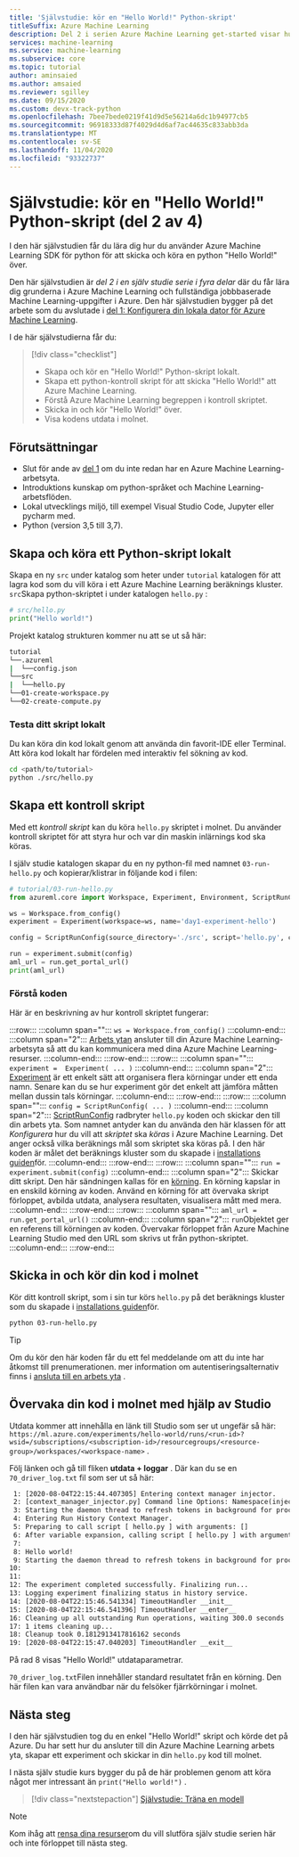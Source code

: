 ```yaml
---
title: 'Självstudie: kör en "Hello World!" Python-skript'
titleSuffix: Azure Machine Learning
description: Del 2 i serien Azure Machine Learning get-started visar hur du skickar en trivial "Hello World!" Python-skript till molnet.
services: machine-learning
ms.service: machine-learning
ms.subservice: core
ms.topic: tutorial
author: aminsaied
ms.author: amsaied
ms.reviewer: sgilley
ms.date: 09/15/2020
ms.custom: devx-track-python
ms.openlocfilehash: 7bee7bede0219f41d9d5e56214a6dc1b94977cb5
ms.sourcegitcommit: 96918333d87f4029d4d6af7ac44635c833abb3da
ms.translationtype: MT
ms.contentlocale: sv-SE
ms.lasthandoff: 11/04/2020
ms.locfileid: "93322737"
---
```

# <a name="tutorial-run-a-hello-world-python-script-part-2-of-4"></a>Självstudie: kör en "Hello World!" Python-skript (del 2 av 4)

I den här självstudien får du lära dig hur du använder Azure Machine Learning SDK för python för att skicka och köra en python "Hello World!" över.

Den här självstudien är *del 2 i en själv studie serie i fyra delar* där du får lära dig grunderna i Azure Machine Learning och fullständiga jobbbaserade Machine Learning-uppgifter i Azure. Den här självstudien bygger på det arbete som du avslutade i [del 1: Konfigurera din lokala dator för Azure Machine Learning](tutorial-1st-experiment-sdk-setup-local.md).

I de här självstudierna får du:

> [!div class="checklist"]
> * Skapa och kör en "Hello World!" Python-skript lokalt.
> * Skapa ett python-kontroll skript för att skicka "Hello World!" att Azure Machine Learning.
> * Förstå Azure Machine Learning begreppen i kontroll skriptet.
> * Skicka in och kör "Hello World!" över.
> * Visa kodens utdata i molnet.

## <a name="prerequisites"></a>Förutsättningar

- Slut för ande av [del 1](tutorial-1st-experiment-sdk-setup-local.md) om du inte redan har en Azure Machine Learning-arbetsyta.
- Introduktions kunskap om python-språket och Machine Learning-arbetsflöden.
- Lokal utvecklings miljö, till exempel Visual Studio Code, Jupyter eller pycharm med.
- Python (version 3,5 till 3,7).

## <a name="create-and-run-a-python-script-locally"></a>Skapa och köra ett Python-skript lokalt

Skapa en ny `src` under katalog som heter under `tutorial` katalogen för att lagra kod som du vill köra i ett Azure Machine Learning beräknings kluster. `src`Skapa python-skriptet i under katalogen `hello.py` :

```python
# src/hello.py
print("Hello world!")
```

Projekt katalog strukturen kommer nu att se ut så här:

```Bash
tutorial
└──.azureml
|  └──config.json
└──src
|  └──hello.py
└──01-create-workspace.py
└──02-create-compute.py
```

### <a name="test-your-script-locally"></a>Testa ditt skript lokalt

Du kan köra din kod lokalt genom att använda din favorit-IDE eller Terminal. Att köra kod lokalt har fördelen med interaktiv fel sökning av kod.

```bash
cd <path/to/tutorial>
python ./src/hello.py
```

## <a name="create-a-control-script"></a>Skapa ett kontroll skript

Med ett *kontroll skript* kan du köra `hello.py` skriptet i molnet. Du använder kontroll skriptet för att styra hur och var din maskin inlärnings kod ska köras.  

I själv studie katalogen skapar du en ny python-fil med namnet `03-run-hello.py` och kopierar/klistrar in följande kod i filen:

```python
# tutorial/03-run-hello.py
from azureml.core import Workspace, Experiment, Environment, ScriptRunConfig

ws = Workspace.from_config()
experiment = Experiment(workspace=ws, name='day1-experiment-hello')

config = ScriptRunConfig(source_directory='./src', script='hello.py', compute_target='cpu-cluster')

run = experiment.submit(config)
aml_url = run.get_portal_url()
print(aml_url)
```

### <a name="understand-the-code"></a>Förstå koden

Här är en beskrivning av hur kontroll skriptet fungerar:

:::row:::
   :::column span="":::
      `ws = Workspace.from_config()`
   :::column-end:::
   :::column span="2":::
      [Arbets ytan](/python/api/azureml-core/azureml.core.workspace.workspace?preserve-view=true&view=azure-ml-py) ansluter till din Azure Machine Learning-arbetsyta så att du kan kommunicera med dina Azure Machine Learning-resurser.
   :::column-end:::
:::row-end:::
:::row:::
   :::column span="":::
      `experiment =  Experiment( ... )`
   :::column-end:::
   :::column span="2":::
      [Experiment](/python/api/azureml-core/azureml.core.experiment.experiment?preserve-view=true&view=azure-ml-py) är ett enkelt sätt att organisera flera körningar under ett enda namn. Senare kan du se hur experiment gör det enkelt att jämföra måtten mellan dussin tals körningar.
   :::column-end:::
:::row-end:::
:::row:::
   :::column span="":::
      `config = ScriptRunConfig( ... )` 
   :::column-end:::
   :::column span="2":::
      [ScriptRunConfig](/python/api/azureml-core/azureml.core.scriptrunconfig?preserve-view=true&view=azure-ml-py) radbryter `hello.py` koden och skickar den till din arbets yta. Som namnet antyder kan du använda den här klassen för att _Konfigurera_ hur du vill att _skriptet_ ska _köras_ i Azure Machine Learning. Det anger också vilka beräknings mål som skriptet ska köras på. I den här koden är målet det beräknings kluster som du skapade i [installations guiden](tutorial-1st-experiment-sdk-setup-local.md)för.
   :::column-end:::
:::row-end:::
:::row:::
   :::column span="":::
      `run = experiment.submit(config)`
   :::column-end:::
   :::column span="2":::
       Skickar ditt skript. Den här sändningen kallas för en [körning](/python/api/azureml-core/azureml.core.run%28class%29?preserve-view=true&view=azure-ml-py). En körning kapslar in en enskild körning av koden. Använd en körning för att övervaka skript förloppet, avbilda utdata, analysera resultaten, visualisera mått med mera.
   :::column-end:::
:::row-end:::
:::row:::
   :::column span="":::
      `aml_url = run.get_portal_url()` 
   :::column-end:::
   :::column span="2":::
        `run`Objektet ger en referens till körningen av koden. Övervakar förloppet från Azure Machine Learning Studio med den URL som skrivs ut från python-skriptet.  
   :::column-end:::
:::row-end:::

## <a name="submit-and-run-your-code-in-the-cloud"></a>Skicka in och kör din kod i molnet

Kör ditt kontroll skript, som i sin tur körs `hello.py` på det beräknings kluster som du skapade i [installations guiden](tutorial-1st-experiment-sdk-setup-local.md)för.

```bash
python 03-run-hello.py
```

> [!TIP]
> Om du kör den här koden får du ett fel meddelande om att du inte har åtkomst till prenumerationen. mer information om autentiseringsalternativ finns i [ansluta till en arbets yta](how-to-manage-workspace.md?tab=python#connect-multi-tenant) .

## <a name="monitor-your-code-in-the-cloud-by-using-the-studio"></a>Övervaka din kod i molnet med hjälp av Studio

Utdata kommer att innehålla en länk till Studio som ser ut ungefär så här: `https://ml.azure.com/experiments/hello-world/runs/<run-id>?wsid=/subscriptions/<subscription-id>/resourcegroups/<resource-group>/workspaces/<workspace-name>` .

Följ länken och gå till fliken **utdata + loggar** . Där kan du se en `70_driver_log.txt` fil som ser ut så här:

```txt
 1: [2020-08-04T22:15:44.407305] Entering context manager injector.
 2: [context_manager_injector.py] Command line Options: Namespace(inject=['ProjectPythonPath:context_managers.ProjectPythonPath', 'RunHistory:context_managers.RunHistory', 'TrackUserError:context_managers.TrackUserError', 'UserExceptions:context_managers.UserExceptions'], invocation=['hello.py'])
 3: Starting the daemon thread to refresh tokens in background for process with pid = 31263
 4: Entering Run History Context Manager.
 5: Preparing to call script [ hello.py ] with arguments: []
 6: After variable expansion, calling script [ hello.py ] with arguments: []
 7:
 8: Hello world!
 9: Starting the daemon thread to refresh tokens in background for process with pid = 31263
10:
11:
12: The experiment completed successfully. Finalizing run...
13: Logging experiment finalizing status in history service.
14: [2020-08-04T22:15:46.541334] TimeoutHandler __init__
15: [2020-08-04T22:15:46.541396] TimeoutHandler __enter__
16: Cleaning up all outstanding Run operations, waiting 300.0 seconds
17: 1 items cleaning up...
18: Cleanup took 0.1812913417816162 seconds
19: [2020-08-04T22:15:47.040203] TimeoutHandler __exit__
```

På rad 8 visas "Hello World!" utdataparametrar.

`70_driver_log.txt`Filen innehåller standard resultatet från en körning. Den här filen kan vara användbar när du felsöker fjärrkörningar i molnet.

## <a name="next-steps"></a>Nästa steg

I den här självstudien tog du en enkel "Hello World!" skript och körde det på Azure. Du har sett hur du ansluter till din Azure Machine Learning arbets yta, skapar ett experiment och skickar in din `hello.py` kod till molnet.

I nästa själv studie kurs bygger du på de här problemen genom att köra något mer intressant än `print("Hello world!")` .

> [!div class="nextstepaction"]
> [Självstudie: Träna en modell](tutorial-1st-experiment-sdk-train.md)

>[!NOTE] 
> Kom ihåg att [rensa dina resurser](tutorial-1st-experiment-bring-data.md#clean-up-resources)om du vill slutföra själv studie serien här och inte förloppet till nästa steg.